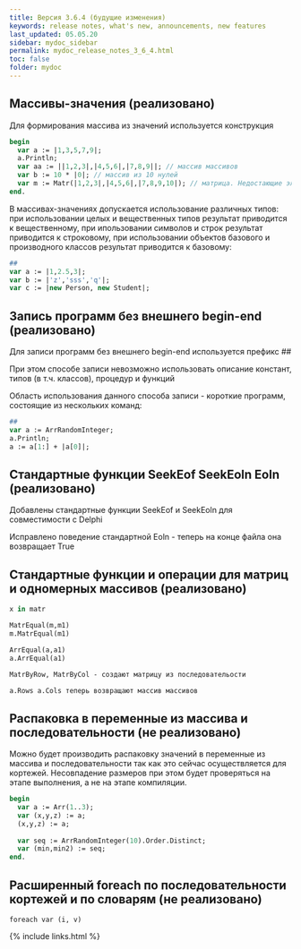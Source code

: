 ```yaml
---
title: Версия 3.6.4 (будущие изменения)
keywords: release notes, what's new, announcements, new features
last_updated: 05.05.20
sidebar: mydoc_sidebar
permalink: mydoc_release_notes_3_6_4.html
toс: false
folder: mydoc
---
```


## Массивы-значения (реализовано)

Для формирования массива из значений используется конструкция

```pascal
begin
  var a := |1,3,5,7,9|;
  a.Println;
  var aa := ||1,2,3|,|4,5,6|,|7,8,9||; // массив массивов
  var b := 10 * |0|; // массив из 10 нулей
  var m := Matr(|1,2,3|,|4,5,6|,|7,8,9,10|); // матрица. Недостающие элементы заполняются нулями
end.  
```

В массивах-значениях допускается использование различных типов: при использовании целых и вещественных типов результат приводится к вещественному, при ипользовании символов и строк результат приводится к строковому, при использовании объектов базового и производного классов результат приводится к базовому:

```pascal
##
var a := |1,2.5,3|;
var b := |'z','sss','q'|;
var c := |new Person, new Student|;
```

## Запись программ без внешнего begin-end (реализовано)

Для записи программ без внешнего begin-end используется префикс ##

При этом способе записи невозможно использовать описание констант, типов (в т.ч. классов), процедур и функций

Область использования данного способа записи - короткие программ, состоящие из нескольких команд:

```pascal
##
var a := ArrRandomInteger;
a.Println;
a := a[1:] + |a[0]|;
```

## Стандартные функции SeekEof SeekEoln Eoln (реализовано)

Добавлены стандартные функции SeekEof и SeekEoln для совместимости с Delphi

Исправлено поведение стандартной Eoln - теперь на конце файла она возвращает True

## Стандартные функции и операции для матриц и одномерных массивов (реализовано)

```pascal
x in matr

MatrEqual(m,m1)
m.MatrEqual(m1)

ArrEqual(a,a1)
a.ArrEqual(a1)

MatrByRow, MatrByCol - создают матрицу из последовательости

a.Rows a.Cols теперь возвращают массив массивов
```

## Распаковка в переменные из массива и последовательности (не реализовано)

Можно будет производить распаковку значений в переменные из массива и последовательности так как это сейчас осуществляется для кортежей. Несовпадение размеров при этом будет проверяться на этапе выполнения, а не на этапе компиляции.

```pascal
begin
  var a := Arr(1..3);
  var (x,y,z) := a;
  (x,y,z) := a;
  
  var seq := ArrRandomInteger(10).Order.Distinct;
  var (min,min2) := seq;
end.
```

## Расширенный foreach по последовательности кортежей и по словарям (не реализовано)
```
foreach var (i, v)
```

{% include links.html %}
